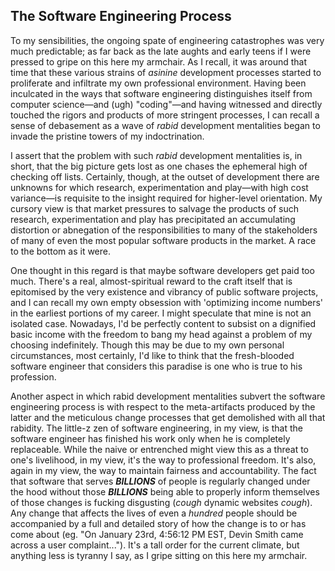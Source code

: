 ## The Software Engineering Process

To my sensibilities, the ongoing spate of engineering catastrophes was very much predictable; as far back as the late aughts and early teens if I were pressed to gripe on this here my armchair. As I recall, it was around that time that these various strains of *asinine* development processes started to proliferate and infiltrate my own professional environment. Having been inculcated in the ways that software engineering distinguishes itself from computer science—and (ugh) "coding"—and having witnessed and directly touched the rigors and products of more stringent processes, I can recall a sense of debasement as a wave of *rabid* development mentalities began to invade the pristine towers of my indoctrination.

I assert that the problem with such *rabid* development mentalities is, in short, that the big picture gets lost as one chases the ephemeral high of checking off lists. Certainly, though, at the outset of development there are unknowns for which research, experimentation and play—with high cost variance—is requisite to the insight required for higher-level orientation. My cursory view is that market pressures to salvage the products of such research, experimentation and play has precipitated an accumulating distortion or abnegation of the responsibilities to many of the stakeholders of many of even the most popular software products in the market. A race to the bottom as it were.

One thought in this regard is that maybe software developers get paid too much. There's a real, almost-spiritual reward to the craft itself that is epitomised by the very existence and vibrancy of public software projects, and I can recall my own empty obsession with 'optimizing income numbers' in the earliest portions of my career. I might speculate that mine is not an isolated case. Nowadays, I'd be perfectly content to subsist on a dignified basic income with the freedom to bang my head against a problem of my choosing indefinitely. Though this may be due to my own personal circumstances, most certainly, I'd like to think that the fresh-blooded software engineer that considers this paradise is one who is true to his profession.

Another aspect in which rabid development mentalities subvert the software engineering process is with respect to the meta-artifacts produced by the latter and the meticulous change processes that get demolished with all that rabidity. The little-z zen of software engineering, in my view, is that the software engineer has finished his work only when he is completely replaceable. While the naive or entrenched might view this as a threat to one's livelihood, in my view, it's the way to professional freedom. It's also, again in my view, the way to maintain fairness and accountability. The fact that software that serves ***BILLIONS*** of people is regularly changed under the hood without those ***BILLIONS*** being able to properly inform themselves of those changes is fucking disgusting (*cough* dynamic websites *cough*). Any change that affects the lives of even a *hundred* people should be accompanied by a full and detailed story of how the change is to or has come about (eg. "On January 23rd, 4:56:12 PM EST, Devin Smith came across a user complaint..."). It's a tall order for the current climate, but anything less is tyranny I say, as I gripe sitting on this here my armchair.

